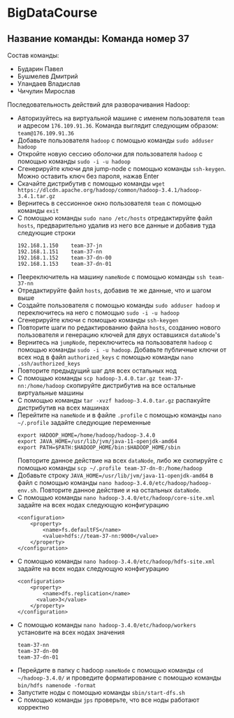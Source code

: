 # BigDataCourse

## Название команды: Команда номер 37

Состав команды:
* Бударин Павел
* Бушмелев Дмитрий
* Уландаев Владислав
* Чичулин Мирослав

Последовательность действий для разворачивания Hadoop:
* Авторизуйтесь на виртуальной машине с именем пользователя `team` и адресом `176.109.91.36`. Команда выглядит следующим образом: `team@176.109.91.36`
* Добавьте пользователя `hadoop` с помощью команды `sudo adduser hadoop`
* Откройте новую сессию оболочки для пользователя `hadoop` с помощью команды `sudo -i -u hadoop`
* Сгенерируйте ключи для jump-node с помощью команды `ssh-keygen`. Можно оставить ключ без пароля, нажав Enter
* Скачайте дистрибутив с помощью команды `wget https://dlcdn.apache.org/hadoop/common/hadoop-3.4.1/hadoop-3.4.1.tar.gz`
* Вернитесь в сессионное окно пользователя `team` с помощью команды `exit`
* С помощью команды `sudo nano /etc/hosts` отредактируйте файл `hosts`, предварительно удалив из него все данные и добавив туда следующие строки
  ```
  192.168.1.150    team-37-jn
  192.168.1.151    team-37-nn
  192.168.1.152    team-37-dn-00
  192.168.1.153    team-37-dn-01
  ```
* Пеереключитель на машину `nameNode` с помощью команды `ssh team-37-nn`
* Отредактируйте файл `hosts`, добавив те же данные, что и шагом выше
* Создайте пользователя с помощью команды `sudo adduser hadoop` и переключитесь на него с помощью `sudo -i -u hadoop`
* Сгенерируйте ключи с помощью команды `ssh-keygen`
* Повторите шаги по редактированию файла `hosts`, созданию нового пользователя и генерацию ключей для двух оставшихся `dataNode`'s
* Вернитесь на `jumpNode`, переключитесь на пользователя `hadoop` с помощью команды `sudo -i -u hadoop`. Добавьте публичные ключи от всех нод в файл `authorized_keys` с помощью команды `nano .ssh/authorized_keys`
* Повторите предыдущий шаг для всех остальных нод
* С помощью команды `scp hadoop-3.4.0.tar.gz team-37-nn:/home/hadoop` скопируйте дистрибутив на все остальные виртуальные машины
* С  помощью команды `tar -xvzf hadoop-3.4.0.tar.gz` распакуйте дистрибутив на всех машинах
* Перейтите на `nameNode` и в файле `.profile` с помощью команды `nano ~/.profile` задайте следующие переменные
  ```
  export HADOOP_HOME=/home/hadoop/hadoop-3.4.0
  export JAVA_HOME=/usr/lib/jvm/java-11-openjdk-amd64
  export PATH=$PATH:$HADOOP_HOME/bin:$HADOOP_HOME/sbin
  ```
  Повторите данное действие на всех `dataNode`, либо же скопируйте с помощью команды `scp ~/.profile team-37-dn-0:/home/hadoop`
* Добавьте строку `JAVA_HOME=/usr/lib/jvm/java-11-openjdk-amd64` в файл с помощью команды `nano hadoop-3.4.0/etc/hadoop/hadoop-env.sh`. Повторите данное действие и на остальных `dataNode`.
* С помощью команды `nano hadoop-3.4.0/etc/hadoop/core-site.xml` задайте на всех нодах следующую конфигурацию 
  ```
  <configuration>
      <property>
          <name>fs.defaultFS</name>
          <value>hdfs://team-37-nn:9000</value>
      </property>
  </configuration>
  ```
* С помощью команды `nano hadoop-3.4.0/etc/hadoop/hdfs-site.xml` задайте на всех нодах следующую конфигурацию
  ```
  <configuration>
      <property>
          <name>dfs.replication</name>
        <value>3</value>
      </property>
  </configuration>
  ```
* С помощью команды `nano hadoop-3.4.0/etc/hadoop/workers` установите на всех нодах значения
  ```
  team-37-nn
  team-37-dn-00
  team-37-dn-01
  ```
* Перейдите в папку с hadoop `nameNode` с помощью команды `cd ~/hadoop-3.4.0/` и проведите форматирование с помощью команды `bin/hdfs namenode -format`
* Запустите ноды с помощью команды `sbin/start-dfs.sh`
* С помощью команды `jps` проверьте, что все ноды работают корректно
